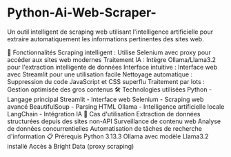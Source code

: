 # Python-Ai-Web-Scraper-
Un outil intelligent de scraping web utilisant l'intelligence artificielle pour extraire automatiquement les informations pertinentes des sites web.

🚀 Fonctionnalités
Scraping intelligent : Utilise Selenium avec proxy pour accéder aux sites web modernes
Traitement IA : Intègre Ollama/Llama3.2 pour l'extraction intelligente de données
Interface intuitive : Interface web avec Streamlit pour une utilisation facile
Nettoyage automatique : Suppression du code JavaScript et CSS superflu
Traitement par lots : Gestion optimisée des gros contenus
🛠️ Technologies utilisées
Python - Langage principal
Streamlit - Interface web
Selenium - Scraping web avancé
BeautifulSoup - Parsing HTML
Ollama - Intelligence artificielle locale
LangChain - Intégration IA
🎯 Cas d'utilisation
Extraction de données structurées depuis des sites non-API
Surveillance de contenu web
Analyse de données concurrentielles
Automatisation de tâches de recherche d'information
📋 Prérequis
Python 3.13.3
Ollama avec modèle Llama3.2 installé
Accès à Bright Data (proxy scraping)
